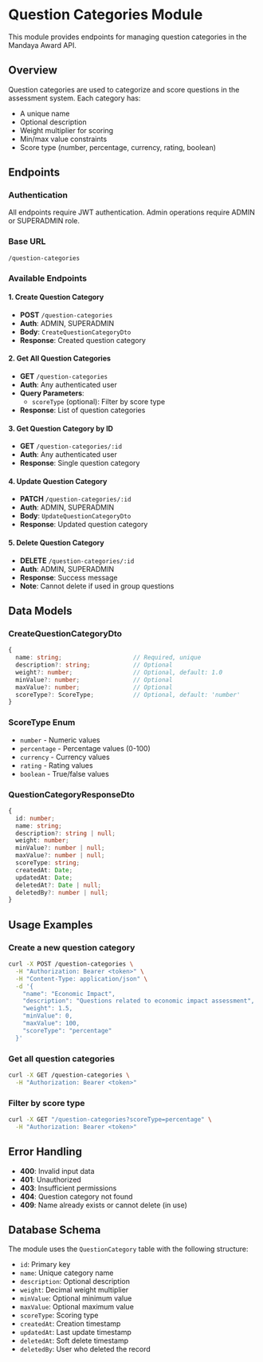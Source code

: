 # Question Categories Module

This module provides endpoints for managing question categories in the Mandaya Award API.

## Overview

Question categories are used to categorize and score questions in the assessment system. Each category has:
- A unique name
- Optional description
- Weight multiplier for scoring
- Min/max value constraints
- Score type (number, percentage, currency, rating, boolean)

## Endpoints

### Authentication
All endpoints require JWT authentication. Admin operations require ADMIN or SUPERADMIN role.

### Base URL
`/question-categories`

### Available Endpoints

#### 1. Create Question Category
- **POST** `/question-categories`
- **Auth**: ADMIN, SUPERADMIN
- **Body**: `CreateQuestionCategoryDto`
- **Response**: Created question category

#### 2. Get All Question Categories
- **GET** `/question-categories`
- **Auth**: Any authenticated user
- **Query Parameters**:
  - `scoreType` (optional): Filter by score type
- **Response**: List of question categories

#### 3. Get Question Category by ID
- **GET** `/question-categories/:id`
- **Auth**: Any authenticated user
- **Response**: Single question category

#### 4. Update Question Category
- **PATCH** `/question-categories/:id`
- **Auth**: ADMIN, SUPERADMIN
- **Body**: `UpdateQuestionCategoryDto`
- **Response**: Updated question category

#### 5. Delete Question Category
- **DELETE** `/question-categories/:id`
- **Auth**: ADMIN, SUPERADMIN
- **Response**: Success message
- **Note**: Cannot delete if used in group questions

## Data Models

### CreateQuestionCategoryDto
```typescript
{
  name: string;                    // Required, unique
  description?: string;            // Optional
  weight?: number;                 // Optional, default: 1.0
  minValue?: number;               // Optional
  maxValue?: number;               // Optional
  scoreType?: ScoreType;           // Optional, default: 'number'
}
```

### ScoreType Enum
- `number` - Numeric values
- `percentage` - Percentage values (0-100)
- `currency` - Currency values
- `rating` - Rating values
- `boolean` - True/false values

### QuestionCategoryResponseDto
```typescript
{
  id: number;
  name: string;
  description?: string | null;
  weight: number;
  minValue?: number | null;
  maxValue?: number | null;
  scoreType: string;
  createdAt: Date;
  updatedAt: Date;
  deletedAt?: Date | null;
  deletedBy?: number | null;
}
```

## Usage Examples

### Create a new question category
```bash
curl -X POST /question-categories \
  -H "Authorization: Bearer <token>" \
  -H "Content-Type: application/json" \
  -d '{
    "name": "Economic Impact",
    "description": "Questions related to economic impact assessment",
    "weight": 1.5,
    "minValue": 0,
    "maxValue": 100,
    "scoreType": "percentage"
  }'
```

### Get all question categories
```bash
curl -X GET /question-categories \
  -H "Authorization: Bearer <token>"
```

### Filter by score type
```bash
curl -X GET "/question-categories?scoreType=percentage" \
  -H "Authorization: Bearer <token>"
```

## Error Handling

- **400**: Invalid input data
- **401**: Unauthorized
- **403**: Insufficient permissions
- **404**: Question category not found
- **409**: Name already exists or cannot delete (in use)

## Database Schema

The module uses the `QuestionCategory` table with the following structure:
- `id`: Primary key
- `name`: Unique category name
- `description`: Optional description
- `weight`: Decimal weight multiplier
- `minValue`: Optional minimum value
- `maxValue`: Optional maximum value
- `scoreType`: Scoring type
- `createdAt`: Creation timestamp
- `updatedAt`: Last update timestamp
- `deletedAt`: Soft delete timestamp
- `deletedBy`: User who deleted the record
